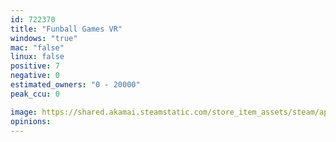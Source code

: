 ```yaml
---
id: 722370
title: "Funball Games VR"
windows: "true"
mac: "false"
linux: false
positive: 7
negative: 0
estimated_owners: "0 - 20000"
peak_ccu: 0

image: https://shared.akamai.steamstatic.com/store_item_assets/steam/apps/722370/header.jpg?t=1576087496
opinions:
---
```

